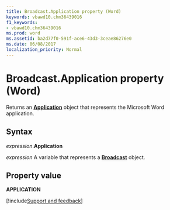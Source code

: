 ```yaml
---
title: Broadcast.Application property (Word)
keywords: vbawd10.chm36439016
f1_keywords:
- vbawd10.chm36439016
ms.prod: word
ms.assetid: ba2d77f0-591f-ace6-43d3-3ceae86276e0
ms.date: 06/08/2017
localization_priority: Normal
---
```



# Broadcast.Application property (Word)

Returns an  **[Application](Word.Application.md)** object that represents the Microsoft Word application.


## Syntax

_expression_.**Application**

_expression_ A variable that represents a **[Broadcast](Word.broadcast.md)** object.


## Property value

 **APPLICATION**


[!include[Support and feedback](~/includes/feedback-boilerplate.md)]